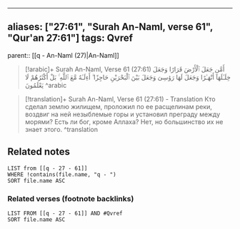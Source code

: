 
---
aliases: ["27:61", "Surah An-Naml, verse 61", "Qur'an 27:61"]
tags: Qvref
---

parent:: [[q - An-Naml (27)|An-Naml]]

> [!arabic]+ Surah An-Naml, Verse 61 (27:61)
> <span class="quran-arabic">أَمَّن جَعَلَ ٱلْأَرْضَ قَرَارًا وَجَعَلَ خِلَـٰلَهَآ أَنْهَـٰرًا وَجَعَلَ لَهَا رَوَٰسِىَ وَجَعَلَ بَيْنَ ٱلْبَحْرَيْنِ حَاجِزًا ۗ أَءِلَـٰهٌ مَّعَ ٱللَّهِ ۚ بَلْ أَكْثَرُهُمْ لَا يَعْلَمُونَ</span>
^arabic

> [!translation]+ Surah An-Naml, Verse 61 (27:61) - Translation
> Кто сделал землю жилищем, проложил по ее расщелинам реки, воздвиг на ней незыблемые горы и установил преграду между морями? Есть ли бог, кроме Аллаха? Нет, но большинство их не знает этого.
^translation



## Related notes
```dataview
LIST from [[q - 27 - 61]]
WHERE !contains(file.name, "q - ")
SORT file.name ASC
```

### Related verses (footnote backlinks)
```dataview
LIST FROM [[q - 27 - 61]] AND #Qvref
SORT file.name ASC
```

